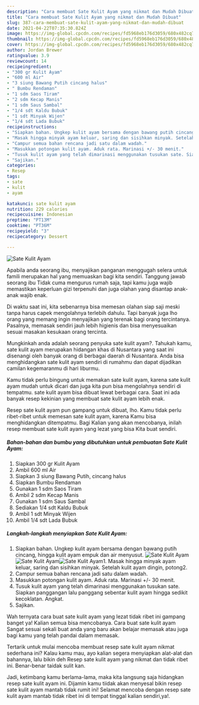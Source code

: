 ```yaml
---
description: "Cara membuat Sate Kulit Ayam yang nikmat dan Mudah Dibuat"
title: "Cara membuat Sate Kulit Ayam yang nikmat dan Mudah Dibuat"
slug: 387-cara-membuat-sate-kulit-ayam-yang-nikmat-dan-mudah-dibuat
date: 2021-04-22T07:35:30.824Z
image: https://img-global.cpcdn.com/recipes/fd5968eb176d3059/680x482cq70/sate-kulit-ayam-foto-resep-utama.jpg
thumbnail: https://img-global.cpcdn.com/recipes/fd5968eb176d3059/680x482cq70/sate-kulit-ayam-foto-resep-utama.jpg
cover: https://img-global.cpcdn.com/recipes/fd5968eb176d3059/680x482cq70/sate-kulit-ayam-foto-resep-utama.jpg
author: Jordan Brewer
ratingvalue: 3.9
reviewcount: 14
recipeingredient:
- "300 gr Kulit Ayam"
- "600 ml Air"
- "3 siung Bawang Putih cincang halus"
- " Bumbu Rendaman"
- "1 sdm Saos Tiram"
- "2 sdm Kecap Manis"
- "1 sdm Saus Sambal"
- "1/4 sdt Kaldu Bubuk"
- "1 sdt Minyak Wijen"
- "1/4 sdt Lada Bubuk"
recipeinstructions:
- "Siapkan bahan. Ungkep kulit ayam bersama dengan bawang putih cincang, hingga kulit ayam empuk dan air menyusut."
- "Masak hingga minyak ayam keluar, saring dan sisihkan minyak. Setelah kulit ayam dingin, potong2."
- "Campur semua bahan rencana jadi satu dalam wadah."
- "Masukkan potongan kulit ayam. Aduk rata. Marinasi +/- 30 menit."
- "Tusuk kulit ayam yang telah dimarinasi menggunakan tusukan sate. Siapkan panggangan lalu panggang sebentar kulit ayam hingga sedikit kecoklatan. Angkat."
- "Sajikan."
categories:
- Resep
tags:
- sate
- kulit
- ayam

katakunci: sate kulit ayam 
nutrition: 229 calories
recipecuisine: Indonesian
preptime: "PT13M"
cooktime: "PT36M"
recipeyield: "3"
recipecategory: Dessert

---
```



![Sate Kulit Ayam](https://img-global.cpcdn.com/recipes/fd5968eb176d3059/680x482cq70/sate-kulit-ayam-foto-resep-utama.jpg)

Apabila anda seorang ibu, menyajikan panganan menggugah selera untuk famili merupakan hal yang memuaskan bagi kita sendiri. Tanggung jawab seorang ibu Tidak cuma mengurus rumah saja, tapi kamu juga wajib memastikan keperluan gizi terpenuhi dan juga olahan yang disantap anak-anak wajib enak.

Di waktu  saat ini, kita sebenarnya bisa memesan olahan siap saji meski tanpa harus capek mengolahnya terlebih dahulu. Tapi banyak juga lho orang yang memang ingin menyajikan yang terenak bagi orang tercintanya. Pasalnya, memasak sendiri jauh lebih higienis dan bisa menyesuaikan sesuai masakan kesukaan orang tercinta. 



Mungkinkah anda adalah seorang penyuka sate kulit ayam?. Tahukah kamu, sate kulit ayam merupakan hidangan khas di Nusantara yang saat ini disenangi oleh banyak orang di berbagai daerah di Nusantara. Anda bisa menghidangkan sate kulit ayam sendiri di rumahmu dan dapat dijadikan camilan kegemaranmu di hari liburmu.

Kamu tidak perlu bingung untuk memakan sate kulit ayam, karena sate kulit ayam mudah untuk dicari dan juga kita pun bisa mengolahnya sendiri di tempatmu. sate kulit ayam bisa dibuat lewat berbagai cara. Saat ini ada banyak resep kekinian yang membuat sate kulit ayam lebih enak.

Resep sate kulit ayam pun gampang untuk dibuat, lho. Kamu tidak perlu ribet-ribet untuk memesan sate kulit ayam, karena Kamu bisa menghidangkan ditempatmu. Bagi Kalian yang akan mencobanya, inilah resep membuat sate kulit ayam yang lezat yang bisa Kita buat sendiri.

<!--inarticleads1-->

##### Bahan-bahan dan bumbu yang dibutuhkan untuk pembuatan Sate Kulit Ayam:

1. Siapkan 300 gr Kulit Ayam
1. Ambil 600 ml Air
1. Siapkan 3 siung Bawang Putih, cincang halus
1. Siapkan  Bumbu Rendaman
1. Gunakan 1 sdm Saos Tiram
1. Ambil 2 sdm Kecap Manis
1. Gunakan 1 sdm Saus Sambal
1. Sediakan 1/4 sdt Kaldu Bubuk
1. Ambil 1 sdt Minyak Wijen
1. Ambil 1/4 sdt Lada Bubuk




<!--inarticleads2-->

##### Langkah-langkah menyiapkan Sate Kulit Ayam:

1. Siapkan bahan. Ungkep kulit ayam bersama dengan bawang putih cincang, hingga kulit ayam empuk dan air menyusut.
<img src="https://img-global.cpcdn.com/steps/6e6011ab2aac941d/160x128cq70/sate-kulit-ayam-langkah-memasak-1-foto.jpg" alt="Sate Kulit Ayam"><img src="https://img-global.cpcdn.com/steps/13537272d5c7a85c/160x128cq70/sate-kulit-ayam-langkah-memasak-1-foto.jpg" alt="Sate Kulit Ayam"><img src="https://img-global.cpcdn.com/steps/bd0f6e31115df755/160x128cq70/sate-kulit-ayam-langkah-memasak-1-foto.jpg" alt="Sate Kulit Ayam">1. Masak hingga minyak ayam keluar, saring dan sisihkan minyak. Setelah kulit ayam dingin, potong2.
1. Campur semua bahan rencana jadi satu dalam wadah.
1. Masukkan potongan kulit ayam. Aduk rata. Marinasi +/- 30 menit.
1. Tusuk kulit ayam yang telah dimarinasi menggunakan tusukan sate. Siapkan panggangan lalu panggang sebentar kulit ayam hingga sedikit kecoklatan. Angkat.
1. Sajikan.




Wah ternyata cara buat sate kulit ayam yang lezat tidak ribet ini gampang banget ya! Kalian semua bisa mencobanya. Cara buat sate kulit ayam Sangat sesuai sekali buat anda yang baru akan belajar memasak atau juga bagi kamu yang telah pandai dalam memasak.

Tertarik untuk mulai mencoba membuat resep sate kulit ayam nikmat sederhana ini? Kalau kamu mau, ayo kalian segera menyiapkan alat-alat dan bahannya, lalu bikin deh Resep sate kulit ayam yang nikmat dan tidak ribet ini. Benar-benar taidak sulit kan. 

Jadi, ketimbang kamu berlama-lama, maka kita langsung saja hidangkan resep sate kulit ayam ini. Dijamin kamu tiidak akan menyesal bikin resep sate kulit ayam mantab tidak rumit ini! Selamat mencoba dengan resep sate kulit ayam mantab tidak ribet ini di tempat tinggal kalian sendiri,ya!.

